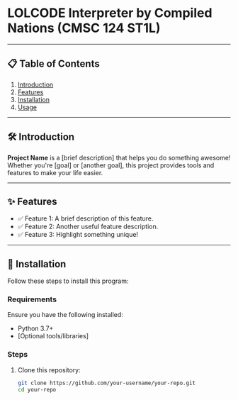 # LOLCODE Interpreter by Compiled Nations (CMSC 124 ST1L)

---

## 📋 Table of Contents
1. [Introduction](#introduction)
2. [Features](#features)
3. [Installation](#installation)
4. [Usage](#usage)

---

## 🛠️ Introduction

**Project Name** is a [brief description] that helps you do something awesome! Whether you're [goal] or [another goal], this project provides tools and features to make your life easier.

---

## ✨ Features

- ✅ Feature 1: A brief description of this feature.
- ✅ Feature 2: Another useful feature description.
- ✅ Feature 3: Highlight something unique!

---

## 🚀 Installation

Follow these steps to install this program:

### Requirements
Ensure you have the following installed:
- Python 3.7+
- [Optional tools/libraries]

### Steps
1. Clone this repository:
   ```bash
   git clone https://github.com/your-username/your-repo.git
   cd your-repo
